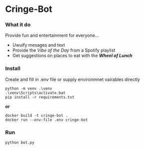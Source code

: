 # Cringe-Bot

### What it do
Provide fun and entertainment for everyone...

- Uwuify mesages and text  
- Provide the *Vibe of the Day* from a Spotify playlist  
- Get suggestions on places to eat with the ***Wheel of Lunch***

### Install

Create and fill in .env file or supply environmnet vairables directly

```
python -m venv .\venv
.\venv\Scripts\activate.bat
pip install -r requirements.txt
```
***or***
```
docker build -t cringe-bot .
docker run --env-file .env cringe-bot
```

### Run

```
python bot.py
```